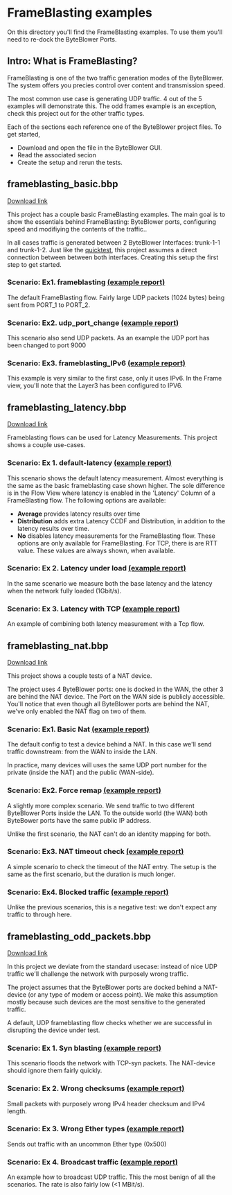 #  FrameBlasting examples

On this directory you'll find the FrameBlasting examples. To use them you'll need 
to re-dock the ByteBlower Ports. 

## Intro: What is FrameBlasting?

FrameBlasting is one of the two traffic generation modes of the ByteBlower. The system
offers you precies control over content and transmission speed.

The most common use case is generating UDP traffic. 4 out of the 5 examples will demonstrate 
this. The odd frames example is an exception, check this project out for the other traffic types.

Each of the sections each reference one of the ByteBlower project files. To get started,
* Download and open the file in the ByteBlower GUI.
* Read the associated secion
* Create the setup and rerun the tests.

## frameblasting_basic.bbp
<a id="raw-url" href="https://raw.githubusercontent.com/excentis/ByteBlower_GUI_examples/origin/documentation_cleanup/frameblasting/frameblasting_basic.bbp" download="frameblasting_basic.bbp"> Download link </a>

This project has a couple basic FrameBlasting examples. The main goal is to show the essentials
behind FrameBlasting: ByteBlower ports, configuring speed and modifiying the contents of the traffic..

In all cases traffic is generated between 2 ByteBlower Interfaces: trunk-1-1 and trunk-1-2. Just like the 
[quicktest](https://setup.byteblower.com/setup.php?type=5100#using), this project assumes a direct
connection between between both interfaces. Creating this setup the first step to get started. 

### Scenario: Ex1. frameblasting [(example report)](https://htmlpreview.github.io/?https://raw.githubusercontent.com/excentis/ByteBlower_GUI_examples/origin/documentation_cleanup/frameblasting/reports/frameblasting_basic/frameblasting_basic%20-%20Ex%201.%20frameblasting%20-%2020211011_214817__1.html)
The default FrameBlasting flow. Fairly large UDP packets (1024 bytes) being sent from PORT_1 to PORT_2.

### Scenario: Ex2. udp_port_change  [(example report)](https://htmlpreview.github.io/?https://github.com/excentis/ByteBlower_GUI_examples/blob/origin/documentation_cleanup/frameblasting/reports/frameblasting_basic/frameblasting_basic%20-%20Ex%202.%20upd%20port%20change%20-%2020211011_214840__1.html)
This scenario also send UDP packets. As an example the UDP port has been changed to port 9000

### Scenario: Ex3. frameblasting_IPv6  [(example report)](https://htmlpreview.github.io/?https://github.com/excentis/ByteBlower_GUI_examples/blob/origin/documentation_cleanup/frameblasting/reports/frameblasting_basic/frameblasting_basic%20-%20Ex%203.%20frameblasting_IPv6%20-%2020211011_214902__1.html)
This example is very similar to the first case, only it uses IPv6. In the Frame
view, you'll note that the Layer3 has been configured to IPV6.

## frameblasting_latency.bbp
<a id="raw-url" href="https://raw.githubusercontent.com/excentis/ByteBlower_GUI_examples/origin/documentation_cleanup/frameblasting/frameblasting_basic.bbp" download="frameblasting_latency.bbp"> Download link </a>


Frameblasting flows can be used for Latency Measurements. This project shows
a couple use-cases.

### Scenario: Ex 1. default-latency  [(example report)](https://htmlpreview.github.io/?https://raw.githubusercontent.com/excentis/ByteBlower_GUI_examples/origin/documentation_cleanup/frameblasting/reports/frameblasting_basic/frameblasting_basic%20-%20Ex%201.%20frameblasting%20-%2020211011_214817__1.html)
This scenario shows the default latency measurement. Almost everything is the same as the basic frameblasting case shown higher. The sole difference is in the Flow View where latency is enabled in the 'Latency' Column of a FrameBlasting flow. The following options are available:
* **Average** provides latency results over time
* **Distribution** adds extra Latency CCDF and Distribution, in addition to the latency results over time.
* **No** disables latency measurements for the FrameBlasting flow.
These options are only available for FrameBlasting. 
For TCP, there is are RTT value. These values are always shown, when available.
### Scenario: Ex 2. Latency under load  [(example report)](https://htmlpreview.github.io/?https://raw.githubusercontent.com/excentis/ByteBlower_GUI_examples/origin/documentation_cleanup/frameblasting/reports/frameblasting_basic/frameblasting_basic%20-%20Ex%201.%20frameblasting%20-%2020211011_214817__1.html)
In the same scenario we measure both the base latency and the latency when the network fully loaded (1Gbit/s).
### Scenario: Ex 3. Latency with TCP  [(example report)](https://htmlpreview.github.io/?https://raw.githubusercontent.com/excentis/ByteBlower_GUI_examples/origin/documentation_cleanup/frameblasting/reports/frameblasting_basic/frameblasting_basic%20-%20Ex%201.%20frameblasting%20-%2020211011_214817__1.html)
An example of combining both latency measurement with a Tcp flow. 

## frameblasting_nat.bbp
<a id="raw-url" href="https://raw.githubusercontent.com/excentis/ByteBlower_GUI_examples/origin/documentation_cleanup/frameblasting/frameblasting_basic.bbp" download="frameblasting_nat.bbp"> Download link </a>



This project shows a couple tests of a NAT device. 

The project uses 4 ByteBlower ports: one is docked in the WAN, the other 3 are
behind the NAT device. The Port on the WAN side is publicly accessible.
You'll notice that even though all ByteBlower ports are behind the NAT, we've only
enabled the NAT flag on two of them.


### Scenario: Ex1. Basic Nat  [(example report)](https://htmlpreview.github.io/?https://raw.githubusercontent.com/excentis/ByteBlower_GUI_examples/origin/documentation_cleanup/frameblasting/reports/frameblasting_basic/frameblasting_basic%20-%20Ex%201.%20frameblasting%20-%2020211011_214817__1.html)
The default config to test a device behind a NAT. In this case we'll send traffic
downstream: from the WAN to inside the LAN. 

In practice, many devices will uses the same UDP port number for the private
(inside the NAT) and the public (WAN-side).

### Scenario: Ex2. Force remap  [(example report)](https://htmlpreview.github.io/?https://raw.githubusercontent.com/excentis/ByteBlower_GUI_examples/origin/documentation_cleanup/frameblasting/reports/frameblasting_basic/frameblasting_basic%20-%20Ex%201.%20frameblasting%20-%2020211011_214817__1.html)
A slightly more complex scenario. We send traffic to two different ByteBlower
Ports inside the LAN. To the outside world (the WAN) both ByteBower ports have
the same public IP address.

Unlike the first scenario, the NAT can't do an identity mapping for both.

### Scenario: Ex3. NAT timeout check  [(example report)](https://htmlpreview.github.io/?https://raw.githubusercontent.com/excentis/ByteBlower_GUI_examples/origin/documentation_cleanup/frameblasting/reports/frameblasting_basic/frameblasting_basic%20-%20Ex%201.%20frameblasting%20-%2020211011_214817__1.html)
A simple scenario to check the timeout of the NAT entry. The setup is the same
as the first scenario, but the duration is much longer.

### Scenario: Ex4. Blocked traffic  [(example report)](https://htmlpreview.github.io/?https://raw.githubusercontent.com/excentis/ByteBlower_GUI_examples/origin/documentation_cleanup/frameblasting/reports/frameblasting_basic/frameblasting_basic%20-%20Ex%201.%20frameblasting%20-%2020211011_214817__1.html)
Unlike the previous scenarios, this is a negative test: we don't expect any
traffic to through here.

## frameblasting_odd_packets.bbp
<a id="raw-url" href="https://raw.githubusercontent.com/excentis/ByteBlower_GUI_examples/origin/documentation_cleanup/frameblasting/frameblasting_basic.bbp" download="frameblasting_odd_packets.bbp"> Download link </a>


In this project we deviate from the standard usecase: instead of nice UDP
traffic we'll challenge the network with purposely wrong traffic.

The project assumes that the ByteBlower ports are docked behind a NAT-device
(or any type of modem or access point). We make this assumption mostly because
such devices are the most sensitive to the generated traffic.

A default, UDP frameblasting flow checks whether we are successful in disrupting the
device under test.

### Scenario: Ex 1. Syn blasting  [(example report)](https://htmlpreview.github.io/?https://raw.githubusercontent.com/excentis/ByteBlower_GUI_examples/origin/documentation_cleanup/frameblasting/reports/frameblasting_basic/frameblasting_basic%20-%20Ex%201.%20frameblasting%20-%2020211011_214817__1.html)
This scenario floods the network with TCP-syn packets. The NAT-device should ignore them fairly quickly.

### Scenario: Ex 2. Wrong checksums  [(example report)](https://htmlpreview.github.io/?https://raw.githubusercontent.com/excentis/ByteBlower_GUI_examples/origin/documentation_cleanup/frameblasting/reports/frameblasting_basic/frameblasting_basic%20-%20Ex%201.%20frameblasting%20-%2020211011_214817__1.html)
Small packets with purposely wrong IPv4 header checksum and IPv4 length.

### Scenario: Ex 3. Wrong Ether types  [(example report)](https://htmlpreview.github.io/?https://raw.githubusercontent.com/excentis/ByteBlower_GUI_examples/origin/documentation_cleanup/frameblasting/reports/frameblasting_basic/frameblasting_basic%20-%20Ex%201.%20frameblasting%20-%2020211011_214817__1.html)
Sends out traffic with an uncommon Ether type (0x500)

### Scenario: Ex 4. Broadcast traffic  [(example report)](https://htmlpreview.github.io/?https://raw.githubusercontent.com/excentis/ByteBlower_GUI_examples/origin/documentation_cleanup/frameblasting/reports/frameblasting_basic/frameblasting_basic%20-%20Ex%201.%20frameblasting%20-%2020211011_214817__1.html)
An example how to broadcast UDP traffic. This the most benign of all the
scenarios. The rate is also fairly low (<1 MBit/s).



